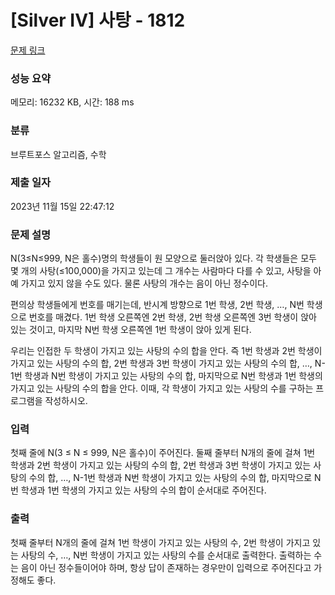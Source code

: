 # [Silver IV] 사탕 - 1812 

[문제 링크](https://www.acmicpc.net/problem/1812) 

### 성능 요약

메모리: 16232 KB, 시간: 188 ms

### 분류

브루트포스 알고리즘, 수학

### 제출 일자

2023년 11월 15일 22:47:12

### 문제 설명

<p>N(3≤N≤999, N은 홀수)명의 학생들이 원 모양으로 둘러앉아 있다. 각 학생들은 모두 몇 개의 사탕(≤100,000)을 가지고 있는데 그 개수는 사람마다 다를 수 있고, 사탕을 아예 가지고 있지 않을 수도 있다. 물론 사탕의 개수는 음이 아닌 정수이다.</p>

<p>편의상 학생들에게 번호를 매기는데, 반시계 방향으로 1번 학생, 2번 학생, …, N번 학생으로 번호를 매겼다. 1번 학생 오른쪽엔 2번 학생, 2번 학생 오른쪽엔 3번 학생이 앉아 있는 것이고, 마지막 N번 학생 오른쪽엔 1번 학생이 앉아 있게 된다.</p>

<p>우리는 인접한 두 학생이 가지고 있는 사탕의 수의 합을 안다. 즉 1번 학생과 2번 학생이 가지고 있는 사탕의 수의 합, 2번 학생과 3번 학생이 가지고 있는 사탕의 수의 합, …, N-1번 학생과 N번 학생이 가지고 있는 사탕의 수의 합, 마지막으로 N번 학생과 1번 학생의 가지고 있는 사탕의 수의 합을 안다. 이때, 각 학생이 가지고 있는 사탕의 수를 구하는 프로그램을 작성하시오.</p>

### 입력 

 <p>첫째 줄에 N(3 ≤ N ≤ 999, N은 홀수)이 주어진다. 둘째 줄부터 N개의 줄에 걸쳐 1번 학생과 2번 학생이 가지고 있는 사탕의 수의 합, 2번 학생과 3번 학생이 가지고 있는 사탕의 수의 합, …, N-1번 학생과 N번 학생이 가지고 있는 사탕의 수의 합, 마지막으로 N번 학생과 1번 학생의 가지고 있는 사탕의 수의 합이 순서대로 주어진다.</p>

### 출력 

 <p>첫째 줄부터 N개의 줄에 걸쳐 1번 학생이 가지고 있는 사탕의 수, 2번 학생이 가지고 있는 사탕의 수, …, N번 학생이 가지고 있는 사탕의 수를 순서대로 출력한다. 출력하는 수는 음이 아닌 정수들이어야 하며, 항상 답이 존재하는 경우만이 입력으로 주어진다고 가정해도 좋다.</p>

